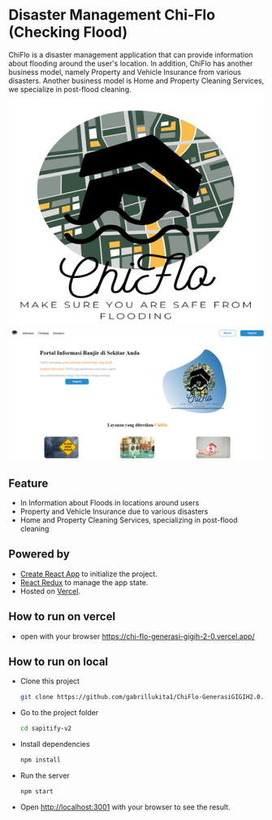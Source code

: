 # Disaster Management Chi-Flo (Checking Flood)
ChiFlo is a disaster management application that can provide information about flooding around the user's location. In addition, ChiFlo has another business model, namely Property and Vehicle Insurance from various disasters. Another business model is Home and Property Cleaning Services, we specialize in post-flood cleaning.
![logologin](./public/logologin.png)
![sshome](./public/sshome.png)

## Feature

- In Information about Floods in locations around users
- Property and Vehicle Insurance due to various disasters
- Home and Property Cleaning Services, specializing in post-flood cleaning

## Powered by


- [Create React App](https://create-react-app.dev/) to initialize the project.
- [React Redux](https://react-redux.js.org/) to manage the app state.
- Hosted on [Vercel](https://vercel.com/).


## How to run on vercel
 - open with your browser https://chi-flo-generasi-gigih-2-0.vercel.app/
 

## How to run on local

- Clone this project

    ```bash
    git clone https://github.com/gabrillukita1/ChiFlo-GenerasiGIGIH2.0.git
    ```

- Go to the project folder

    ```bash
    cd sapitify-v2
    ```

- Install dependencies

    ```bash
    npm install
    ```



- Run the server

    ```bash
    npm start
    ```

- Open <http://localhost:3001> with your browser to see the result.



